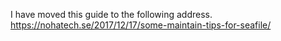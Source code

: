 I have moved this guide to the following address.
https://nohatech.se/2017/12/17/some-maintain-tips-for-seafile/
